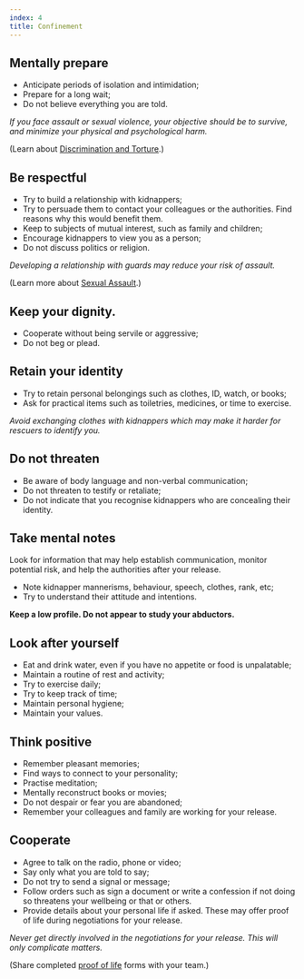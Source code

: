 ```yaml
---
index: 4
title: Confinement
---
```

## Mentally prepare

* Anticipate periods of isolation and intimidation;
*	Prepare for a long wait;
*	Do not believe everything you are told. 

*If you face assault or sexual violence, your objective should be to survive, and minimize your physical and psychological harm.*

(Learn about [Discrimination and Torture](umbrella://operations/arrests/beginner/s_discrimination-and-torture.md).)

## Be respectful 

*   Try to build a relationship with kidnappers;
*	Try to persuade them to contact your colleagues or the authorities. Find reasons why this would benefit them.
*	Keep to subjects of mutual interest, such as family and children; 
*	Encourage kidnappers to view you as a person;
*	Do not discuss politics or religion.

*Developing a relationship with guards may reduce your risk of assault.*

(Learn more about [Sexual Assault](umbrella://operations/sexual-assault).) 

## Keep your dignity. 

*	Cooperate without being servile or aggressive; 
*	Do not beg or plead. 

## Retain your identity

*   Try to retain personal belongings such as clothes, ID, watch, or books; 
*	Ask for practical items such as toiletries, medicines, or time to exercise.

_Avoid exchanging clothes with kidnappers which may make it harder for rescuers to identify you._

## Do not threaten

*   Be aware of body language and non-verbal communication; 
*	Do not threaten to testify or retaliate; 
*	Do not indicate that you recognise kidnappers who are concealing their identity.

## Take mental notes 

Look for information that may help establish communication, monitor potential risk, and help the authorities after your release.

*   Note kidnapper mannerisms, behaviour, speech, clothes, rank, etc;
*	Try to understand their attitude and intentions.

**Keep a low profile. Do not appear to study your abductors.** 

## Look after yourself

*   Eat and drink water, even if you have no appetite or food is unpalatable; 
*	Maintain a routine of rest and activity; 
*	Try to exercise daily;
*	Try to keep track of time; 
*	Maintain personal hygiene;
*	Maintain your values.

## Think positive

*   Remember pleasant memories;
*	Find ways to connect to your personality; 
*	Practise meditation;
*	Mentally reconstruct books or movies; 
*	Do not despair or fear you are abandoned;
*	Remember your colleagues and family are working for your release.

## Cooperate

*   Agree to talk on the radio, phone or video;
*	Say only what you are told to say;
*	Do not try to send a signal or message; 
*	Follow orders such as sign a document or write a confession if not doing so threatens your wellbeing or that or others.
*	Provide details about your personal life if asked. These may offer proof of life during negotiations for your release. 

_Never get directly involved in the negotiations for your release. This will only complicate matters._

(Share completed [proof of life](umbrella://forms/f_digital-security-incident.yml) forms with your team.)